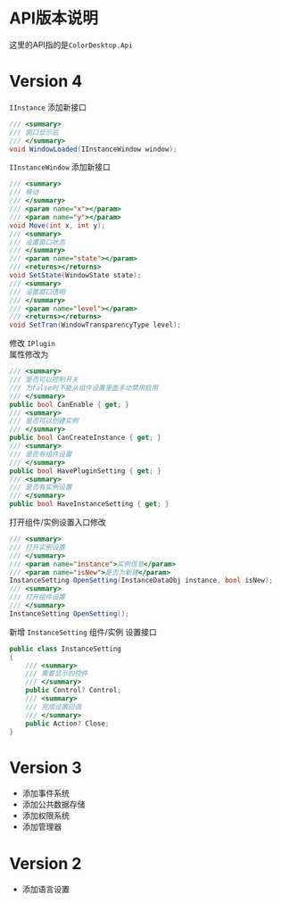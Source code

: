# API版本说明
这里的API指的是`ColorDesktop.Api`

# Version 4
`IInstance` 添加新接口
```C#
/// <summary>
/// 窗口显示后
/// </summary>
void WindowLoaded(IInstanceWindow window);
```

`IInstanceWindow` 添加新接口
```C#
/// <summary>
/// 移动
/// </summary>
/// <param name="x"></param>
/// <param name="y"></param>
void Move(int x, int y);
/// <summary>
/// 设置窗口状态
/// </summary>
/// <param name="state"></param>
/// <returns></returns>
void SetState(WindowState state);
/// <summary>
/// 设置窗口透明
/// </summary>
/// <param name="level"></param>
/// <returns></returns>
void SetTran(WindowTransparencyType level);
```

修改 `IPlugin`  
属性修改为
```C#
/// <summary>
/// 是否可以控制开关
/// 为false时不能从组件设置里面手动禁用启用
/// </summary>
public bool CanEnable { get; }
/// <summary>
/// 是否可以创建实例
/// </summary>
public bool CanCreateInstance { get; }
/// <summary>
/// 是否有组件设置
/// </summary>
public bool HavePluginSetting { get; }
/// <summary>
/// 是否有实例设置
/// </summary>
public bool HaveInstanceSetting { get; }
```
打开组件/实例设置入口修改
```C#
/// <summary>
/// 打开实例设置
/// </summary>
/// <param name="instance">实例信息</param>
/// <param name="isNew">是否为新建</param>
InstanceSetting OpenSetting(InstanceDataObj instance, bool isNew);
/// <summary>
/// 打开组件设置
/// </summary>
InstanceSetting OpenSetting();
```

新增 `InstanceSetting` 组件/实例 设置接口
```C#
public class InstanceSetting
{
    /// <summary>
    /// 需要显示的控件
    /// </summary>
    public Control? Control;
    /// <summary>
    /// 完成设置回调
    /// </summary>
    public Action? Close;
}
```

# Version 3
- 添加事件系统
- 添加公共数据存储
- 添加权限系统
- 添加管理器

# Version 2
- 添加语言设置